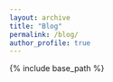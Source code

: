 ```yaml
---
layout: archive
title: "Blog"
permalink: /blog/
author_profile: true
---
```


{% include base_path %}

